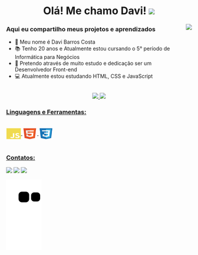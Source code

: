 <h1 align="center">Olá! Me chamo Davi! <img src="https://user-images.githubusercontent.com/102886070/162833504-e8df4871-3a37-42b0-881a-b33082af2947.gif"
 width="50" /></h1>

<img align="right" src="https://user-images.githubusercontent.com/102886070/162827042-2ea59b60-4668-40b4-8c94-0ecc49d09205.gif"   height="170"/> 

### Aqui eu compartilho meus projetos e aprendizados

- 🙂  Meu nome é Davi Barros Costa
- 📚  Tenho 20 anos e Atualmente  estou cursando o 5° período de Informática para Negócios
- 🎯  Pretendo através de muito estudo e dedicação ser um Desenvolvedor Front-end
- 💻  Atualmente estou estudando HTML, CSS e JavaScript
<br>
<div align="center">
  <a href="https://github.com/Davibarroscosta">
  <img height="180em" src="https://github-readme-stats.vercel.app/api?username=Davibarroscosta&show_icons=true&theme=dark&include_all_commits=true&count_private=true"/>
  <img height="180em" src="https://github-readme-stats.vercel.app/api/top-langs/?username=Davibarroscosta&layout=compact&langs_count=7&theme=dark"/>
</div>

 <h3 align="left"> Linguagens e Ferramentas:</h3>
 
<div style="display: inline_block"><br>
  <img align="center" alt="Davi-Js" height="30" width="40" src="https://raw.githubusercontent.com/devicons/devicon/master/icons/javascript/javascript-plain.svg">
  <img align="center" alt="Davi-HTML" height="30" width="40" src="https://raw.githubusercontent.com/devicons/devicon/master/icons/html5/html5-original.svg">
  <img align="center" alt="Davi-CSS" height="30" width="40" src="https://raw.githubusercontent.com/devicons/devicon/master/icons/css3/css3-original.svg"><br>
 </div>
</br>
 

  <h3 align="left"> Contatos: </h3>
  <div>
  <a href="https://instagram.com/davi.barros.costa"><img src="https://img.shields.io/badge/-Instagram-%23E4405F?style=for-the-badge&logo=instagram&logoColor=white" target="_blank"></a> 
  <a href = "mailto:davibacosta1@gmail.com"><img src="https://img.shields.io/badge/-Gmail-%23333?style=for-the-badge&logo=gmail&logoColor=white" target="_blank"></a>
  <a href="https://www.linkedin.com/in/davi-barros-costa-3448a5215 " target="_blank"><img src="https://img.shields.io/badge/-LinkedIn-%230077B5?style=for-the-badge&logo=linkedin&logoColor=white" target="_blank"></a> 
 
  ![Snake animation](https://github.com/Davibarroscosta/Davibarroscosta/blob/output/github-contribution-grid-snake.svg)
 
</div>

  
 
  
  
 
